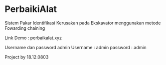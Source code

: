 # PerbaikiAlat

Sistem Pakar Identifikasi Kerusakan pada Ekskavator menggunakan metode Fowarding chaining

Link Demo : perbaikalat.xyz

Username dan password admin
Username : admin
password : admin

Project by 18.12.0803

